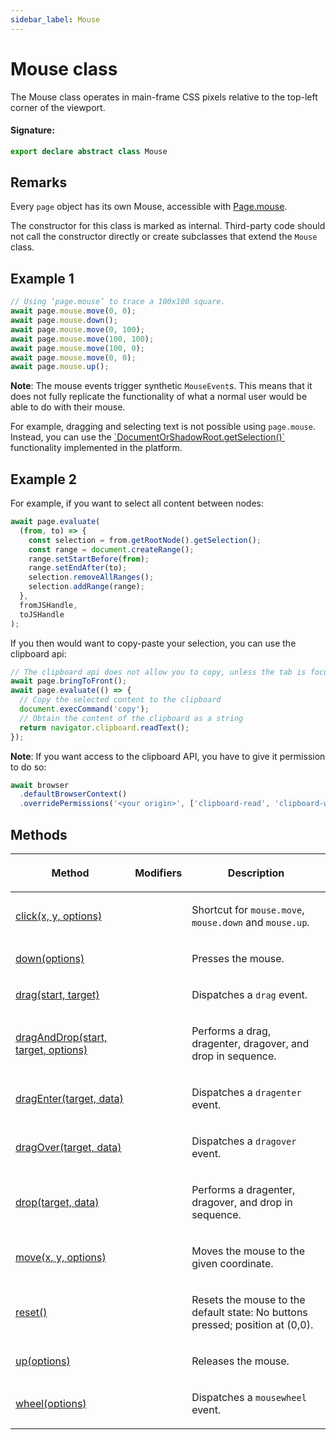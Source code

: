 ```yaml
---
sidebar_label: Mouse
---
```


# Mouse class

The Mouse class operates in main-frame CSS pixels relative to the top-left corner of the viewport.

#### Signature:

```typescript
export declare abstract class Mouse
```

## Remarks

Every `page` object has its own Mouse, accessible with [Page.mouse](./puppeteer.page.md#mouse).

The constructor for this class is marked as internal. Third-party code should not call the constructor directly or create subclasses that extend the `Mouse` class.

## Example 1

```ts
// Using ‘page.mouse’ to trace a 100x100 square.
await page.mouse.move(0, 0);
await page.mouse.down();
await page.mouse.move(0, 100);
await page.mouse.move(100, 100);
await page.mouse.move(100, 0);
await page.mouse.move(0, 0);
await page.mouse.up();
```

**Note**: The mouse events trigger synthetic `MouseEvent`s. This means that it does not fully replicate the functionality of what a normal user would be able to do with their mouse.

For example, dragging and selecting text is not possible using `page.mouse`. Instead, you can use the [\`DocumentOrShadowRoot.getSelection()\`](https://developer.mozilla.org/en-US/docs/Web/API/DocumentOrShadowRoot/getSelection) functionality implemented in the platform.

## Example 2

For example, if you want to select all content between nodes:

```ts
await page.evaluate(
  (from, to) => {
    const selection = from.getRootNode().getSelection();
    const range = document.createRange();
    range.setStartBefore(from);
    range.setEndAfter(to);
    selection.removeAllRanges();
    selection.addRange(range);
  },
  fromJSHandle,
  toJSHandle
);
```

If you then would want to copy-paste your selection, you can use the clipboard api:

```ts
// The clipboard api does not allow you to copy, unless the tab is focused.
await page.bringToFront();
await page.evaluate(() => {
  // Copy the selected content to the clipboard
  document.execCommand('copy');
  // Obtain the content of the clipboard as a string
  return navigator.clipboard.readText();
});
```

**Note**: If you want access to the clipboard API, you have to give it permission to do so:

```ts
await browser
  .defaultBrowserContext()
  .overridePermissions('<your origin>', ['clipboard-read', 'clipboard-write']);
```

## Methods

<table><thead><tr><th>

Method

</th><th>

Modifiers

</th><th>

Description

</th></tr></thead>
<tbody><tr><td>

<span id="click">[click(x, y, options)](./puppeteer.mouse.click.md)</span>

</td><td>

</td><td>

Shortcut for `mouse.move`, `mouse.down` and `mouse.up`.

</td></tr>
<tr><td>

<span id="down">[down(options)](./puppeteer.mouse.down.md)</span>

</td><td>

</td><td>

Presses the mouse.

</td></tr>
<tr><td>

<span id="drag">[drag(start, target)](./puppeteer.mouse.drag.md)</span>

</td><td>

</td><td>

Dispatches a `drag` event.

</td></tr>
<tr><td>

<span id="draganddrop">[dragAndDrop(start, target, options)](./puppeteer.mouse.draganddrop.md)</span>

</td><td>

</td><td>

Performs a drag, dragenter, dragover, and drop in sequence.

</td></tr>
<tr><td>

<span id="dragenter">[dragEnter(target, data)](./puppeteer.mouse.dragenter.md)</span>

</td><td>

</td><td>

Dispatches a `dragenter` event.

</td></tr>
<tr><td>

<span id="dragover">[dragOver(target, data)](./puppeteer.mouse.dragover.md)</span>

</td><td>

</td><td>

Dispatches a `dragover` event.

</td></tr>
<tr><td>

<span id="drop">[drop(target, data)](./puppeteer.mouse.drop.md)</span>

</td><td>

</td><td>

Performs a dragenter, dragover, and drop in sequence.

</td></tr>
<tr><td>

<span id="move">[move(x, y, options)](./puppeteer.mouse.move.md)</span>

</td><td>

</td><td>

Moves the mouse to the given coordinate.

</td></tr>
<tr><td>

<span id="reset">[reset()](./puppeteer.mouse.reset.md)</span>

</td><td>

</td><td>

Resets the mouse to the default state: No buttons pressed; position at (0,0).

</td></tr>
<tr><td>

<span id="up">[up(options)](./puppeteer.mouse.up.md)</span>

</td><td>

</td><td>

Releases the mouse.

</td></tr>
<tr><td>

<span id="wheel">[wheel(options)](./puppeteer.mouse.wheel.md)</span>

</td><td>

</td><td>

Dispatches a `mousewheel` event.

</td></tr>
</tbody></table>
